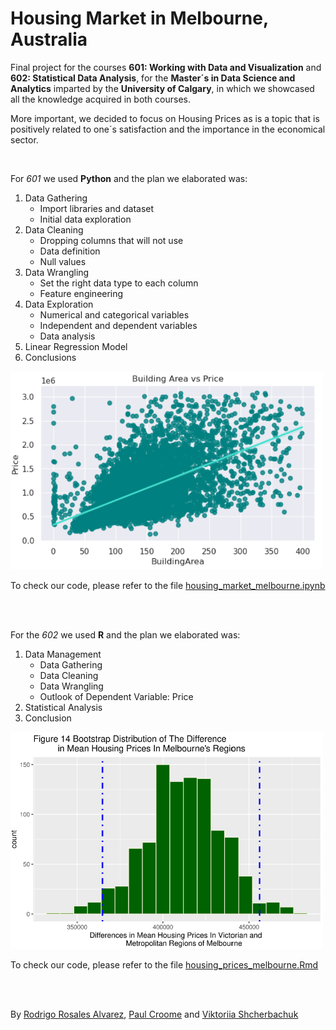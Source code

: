 # Housing Market in Melbourne, Australia

Final project for the courses **601: Working with Data and Visualization** and **602: Statistical Data Analysis**, for the **Master´s in Data Science and Analytics** imparted by the **University of Calgary**, in which we showcased all the knowledge acquired in both courses. 

More important, we decided to focus on Housing Prices as is a topic that is positively related to one´s satisfaction and the importance in the economical sector. 

<br>

For *601* we used **Python** and the plan we elaborated was:
1. Data Gathering
    - Import libraries and dataset
    - Initial data exploration
2. Data Cleaning
    - Dropping columns that will not use
    - Data definition
    - Null values
3. Data Wrangling
    - Set the right data type to each column
    - Feature engineering
4. Data Exploration
    - Numerical and categorical variables
    - Independent and dependent variables
    - Data analysis
5. Linear Regression Model
6. Conclusions

<img src="Python\price_vs_building_area.PNG" alt="Regression Plot Price vs Building Area" width="500"/>

To check our code, please refer to the file [housing_market_melbourne.ipynb](Python\housing_market_melbourne.ipynb)

<br> <br>

For the *602* we used **R** and the plan we elaborated was:
1. Data Management
    - Data Gathering 
    - Data Cleaning 
    - Data Wrangling 
    - Outlook of Dependent Variable: Price
2. Statistical Analysis
3. Conclusion

<img src="RStudio\victorian_vs_metropolitan_bootstrap.PNG" alt="Bootstrap Victorian and Metropolitan Average Prices" width="500"/>

To check our code, please refer to the file [housing_prices_melbourne.Rmd](RStudio\housing_prices_melbourne.Rmd)

<br> <br>

By [Rodrigo Rosales Alvarez](https://www.linkedin.com/in/rodrigorosalesalvarez/), [Paul Croome](https://www.linkedin.com/in/pjcroome/) and [Viktoriia Shcherbachuk](https://www.linkedin.com/in/viktoriia-shcherbachuk-79aa6512a/)